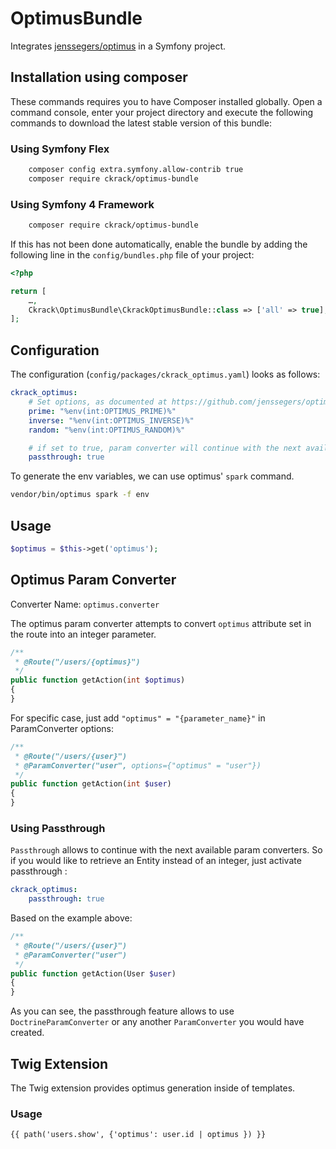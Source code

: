 # OptimusBundle

Integrates [jenssegers/optimus](https://github.com/jenssegers/optimus) in a Symfony project.

## Installation using composer

These commands requires you to have Composer installed globally.
Open a command console, enter your project directory and execute the following
commands to download the latest stable version of this bundle:

### Using Symfony Flex

```bash
    composer config extra.symfony.allow-contrib true
    composer require ckrack/optimus-bundle
```

### Using Symfony 4 Framework

```bash
    composer require ckrack/optimus-bundle
```

If this has not been done automatically, enable the bundle by adding the
following line in the `config/bundles.php` file of your project:

```php
<?php

return [
    …,
    Ckrack\OptimusBundle\CkrackOptimusBundle::class => ['all' => true],
];
```

## Configuration

The configuration (`config/packages/ckrack_optimus.yaml`) looks as follows:

```yaml
ckrack_optimus:
    # Set options, as documented at https://github.com/jenssegers/optimus#usage
    prime: "%env(int:OPTIMUS_PRIME)%"
    inverse: "%env(int:OPTIMUS_INVERSE)%"
    random: "%env(int:OPTIMUS_RANDOM)%"

    # if set to true, param converter will continue with the next available param converters
    passthrough: true

```

To generate the env variables, we can use optimus' `spark` command.

```bash
vendor/bin/optimus spark -f env
```

## Usage

```php
$optimus = $this->get('optimus');
```

## Optimus Param Converter

Converter Name: `optimus.converter`

The optimus param converter attempts to convert `optimus` attribute set in the route into an integer parameter.

```php
/**
 * @Route("/users/{optimus}")
 */
public function getAction(int $optimus)
{
}
```

For specific case, just add `"optimus" = "{parameter_name}"` in ParamConverter
options:

```php
/**
 * @Route("/users/{user}")
 * @ParamConverter("user", options={"optimus" = "user"})
 */
public function getAction(int $user)
{
}
```


### Using Passthrough

`Passthrough` allows to continue with the next available param converters.
So if you would like to retrieve an Entity instead of an integer, just activate
passthrough :

```yaml
ckrack_optimus:
    passthrough: true
```

Based on the example above:

```php
/**
 * @Route("/users/{user}")
 * @ParamConverter("user")
 */
public function getAction(User $user)
{
}
```

As you can see, the passthrough feature allows to use `DoctrineParamConverter`
or any another `ParamConverter` you would have created.

## Twig Extension

The Twig extension provides optimus generation inside of templates.

### Usage

```twig
{{ path('users.show', {'optimus': user.id | optimus }) }}
```
